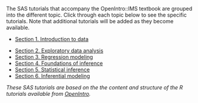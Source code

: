 The SAS tutorials that accompany the OpenIntro::IMS textbook are grouped into the different topic. Click through each topic below to see the specific tutorials. Note that additional tutorials will be added as they become available. 

* [Section 1. Introduction to data](https://bghammill.github.io/ims-01-data)

- [Section 2. Exploratory data analysis](https://bghammill.github.io/ims-02-explore)
- [Section 3. Regression modeling](https://bghammill.github.io/ims-03-model)
- [Section 4. Foundations of inference](https://bghammill.github.io/ims-04-foundations)
- [Section 5. Statistical inference](https://bghammill.github.io/ims-05-infer)
- [Section 6. Inferential modeling](https://bghammill.github.io/ims-06-model-infer)

*These SAS tutorials are based on the the content and structure of the R tutorials available from [OpenIntro](https://openintrostat.github.io/ims-tutorials/).*

